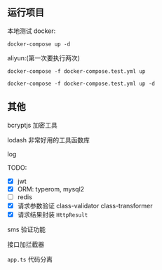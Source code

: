 
## 运行项目

本地测试 docker:

```
docker-compose up -d
```


aliyun:(第一次要执行两次)

```
docker-compose -f docker-compose.test.yml up

docker-compose -f docker-compose.test.yml up -d
```


## 其他


bcryptjs 加密工具

lodash 非常好用的工具函数库


log

TODO:

- [x] jwt
- [x] ORM: typerom, mysql2
- [ ] redis
- [x] 请求参数验证 class-validator class-transformer
- [x] 请求结果封装 `HttpResult`

sms 验证功能

接口加拦截器

`app.ts` 代码分离
